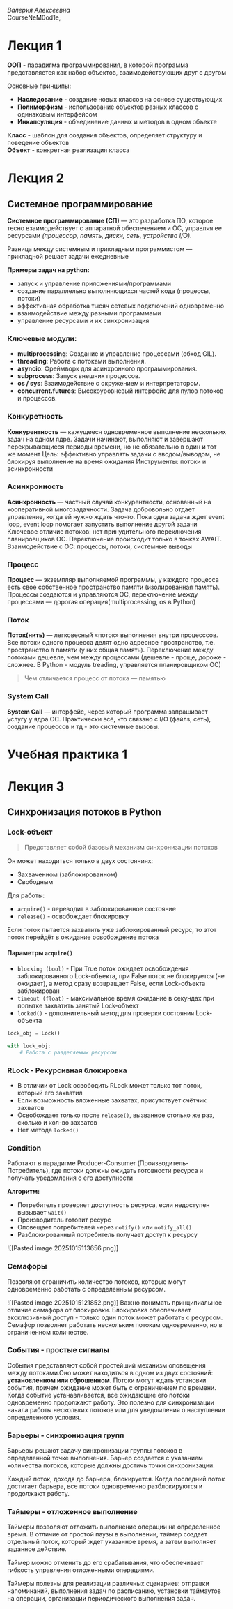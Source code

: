 _Валерия Алексеевна_  
CourseNeM0od1e,
# Лекция 1
**ООП** - парадигма программирования, в которой программа представляется как набор объектов, взаимодействующих друг с другом  
  
Основные принципы:
- **Наследование** - создание новых классов на основе существующих  
- **Полиморфизм** - использование объектов разных классов с одинаковым интерфейсом   
- **Инкапсуляция** - объединение данных и методов в одном объекте  
  
**Класс** - шаблон для создания объектов, определяет структуру и поведение объектов  
**Объект** - конкретная реализация класса  
  
# Лекция 2
## Системное программирование
**Системное программирование (СП)** —  это разработка ПО, которое тесно взаимодействует с аппаратной обеспечением и ОС, управляя ее ресурсами *(процессор, память, диски, сеть, устройства I/O)*.  
  
Разница между системным и прикладным программистом — прикладной решает задачи ежедневные  
  
**Примеры задач на python:**
- запуск и управление приложениями/программами
- создание параллельно выполняющихся частей кода (процессы, потоки)
- эффективная обработка тысяч сетевых подключений одновременно
- взаимодействие между разными программами 
- управление ресурсами и их синхронизация  
  
### Ключевые модули:
- **multiprocessing**: Создание и управление
процессами (обход GIL).
- **threading**: Работа с потоками выполнения.
- **asyncio**: Фреймворк для асинхронного
программирования.
- **subprocess**: Запуск внешних процессов.
- **os / sys**: Взаимодействие с окружением и
интерпретатором.
- **concurrent.futures**: Высокоуровневый
интерфейс для пулов потоков и процессов.
### Конкуретность
**Конкурентность** — кажущееся одновременное выполнение нескольких задач на одном ядре. Задачи начинают, выполняют и завершают перекрывающиеся периоды времени, но не обязательно в один и тот же момент
Цель: эффективно управлять задачи с вводом/выводом, не блокируя выполнение на время ожидания
Инструменты: потоки и асинхронности

### Асинхронность
**Асинхронность** — частный случай конкурентности, основанный на кооперативной многозадачности. Задача добровольно отдает управление, когда ей нужно ждать что-то. Пока одна задача ждет event loop,  event loop помогает запустить выполнение другой задачи
Ключевое отличие потоков: нет принудительного переключения планировщиков ОС. Переключение происходит только в точках AWAIT.
Взаимодействие с ОС: процессы, потоки, системные выводы

### Процесс
**Процесс** — экземпляр выполняемой программы, у каждого процесса есть свое собственное пространство памяти (изолированная память). Процессы создаются и управляются ОС, переключение между процессами — дорогая операция(multiprocessing, os в Python)

### Поток
**Поток(нить)** — легковесный «поток» выполнения внутри процесссов. Все потоки одного процесса делят одно адресное пространство, т.е. пространство в памяти (у них общая память). Переключение между потоками дешевле, чем между процессами (дешевле - проще, дороже - сложнее. В Python - модуль treading, управляется планировщиком ОС)
  
> Чем отличается процесс от потока — памятью

### System Call
**System Call** — интерфейс, через который программа запрашивает услугу у ядра ОС. 
Практически всё, что связано с I/O (файлs, сеть), создание процессов и тд - это системные вызовы.

# Учебная практика 1
# Лекция 3
## Синхронизация потоков в Python
### Lock-объект
> Представляет собой базовый механизм синхронизации потоков

Он может находиться только в двух состояниях:
- Захваченном (заблокированном)
- Свободным  
  
Для работы:
- `acquire()` - переводит в заблокированное состояние
- `release()` - освобождает блокировку  
  
Если поток пытается захватить уже заблокированный ресурс, то этот поток перейдёт в ожидание освобождение потока  

#### Параметры `acquire()`
- `blocking (bool)` - При True поток ожидает освобождения заблокированного Lock-объекта, при False поток не блокируется (не ожидает), а метод сразу возвращает False, если Lock-объекта заблокирован
- `timeout (float)` - максимальное время ожидание в секундах при попытке захватить занятый Lock-объект
- `locked()` - дополнительный метод для проверки состояния Lock-объекта

```python
lock_obj = Lock()

with lock_obj:
    # Работа с разделяемым ресурсом
```

### RLock - Рекурсивная блокировка
- В отличии от Lock освободить RLock может только тот поток, который его захватил
- Если возможность вложенные захватах, присутствует счётчик захватов
- Освобождает только после `release()`, вызванное столько же раз, сколько и кол-во захватов 
- Нет метода `locked()`

### Condition
Работают в парадигме Producer-Consumer (Производитель-Потребитель), где потоки должны ожидать готовности ресурса и получать уведомления о его доступности  
  
**Алгоритм:**
- Потребитель проверяет доступность ресурса, если недоступен вызывает `wait()`
- Производитель готовит ресурс
- Оповещает потребителей через `notify()` или `notify_all()`
- Разблокированный потребитель получает доступ к ресурсу

![[Pasted image 20251015113656.png]]
### Семафоры
Позволяют ограничить количество потоков, которые могут одновременно работать с определенным ресурсом.  
  
![[Pasted image 20251015121852.png]]
Важно понимать принципиальное отличие семафора от блокировки. Блокировка обеспечивает эксклюзивный доступ - только один поток может работать с ресурсом. Семафор позволяет работать нескольким потокам одновременно, но в ограниченном количестве.
### События - простые сигналы

События представляют собой простейший механизм оповещения между потоками.Оно может находиться в одном из двух состояний: **установленном или сброшенном**. Потоки могут ждать установки события, причем ожидание может быть с ограничением по времени.  
Когда событие устанавливается, все ожидающие его потоки одновременно продолжают работу. Это полезно для синхронизации начала работы нескольких потоков или для уведомления о наступлении определенного условия.

### Барьеры - синхронизация групп

Барьеры решают задачу синхронизации группы потоков в определенной точке выполнения. Барьер создается с указанием количества потоков, которые должны достичь точки синхронизации.  
  
Каждый поток, доходя до барьера, блокируется. Когда последний поток достигает барьера, все потоки одновременно разблокируются и продолжают работу.  

### Таймеры - отложенное выполнение

Таймеры позволяют отложить выполнение операции на определенное время. В отличие от простой паузы в выполнении, таймер создает отдельный поток, который ждет указанное время, а затем выполняет заданное действие.  
  
Таймер можно отменить до его срабатывания, что обеспечивает гибкость управления отложенными операциями.  
  
Таймеры полезны для реализации различных сценариев: отправки напоминаний, выполнения задач по расписанию, установки таймаутов на операции, организации периодического выполнения задач.

